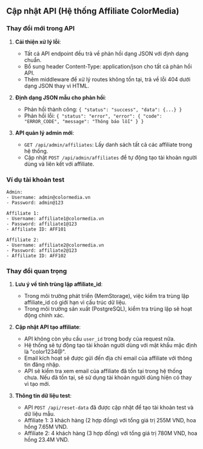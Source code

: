 ## Cập nhật API (Hệ thống Affiliate ColorMedia)

### Thay đổi mới trong API

1. **Cải thiện xử lý lỗi**:
   - Tất cả API endpoint đều trả về phản hồi dạng JSON với định dạng chuẩn.
   - Bổ sung header Content-Type: application/json cho tất cả phản hồi API.
   - Thêm middleware để xử lý routes không tồn tại, trả về lỗi 404 dưới dạng JSON thay vì HTML.

2. **Định dạng JSON mẫu cho phản hồi**:
   - Phản hồi thành công: `{ "status": "success", "data": {...} }`
   - Phản hồi lỗi: `{ "status": "error", "error": { "code": "ERROR_CODE", "message": "Thông báo lỗi" } }`

3. **API quản lý admin mới**:
   - `GET /api/admin/affiliates`: Lấy danh sách tất cả các affiliate trong hệ thống.
   - Cập nhật `POST /api/admin/affiliates` để tự động tạo tài khoản người dùng và liên kết với affiliate.

### Ví dụ tài khoản test

```
Admin:
- Username: admin@colormedia.vn
- Password: admin@123

Affiliate 1:
- Username: affiliate1@colormedia.vn
- Password: affiliate1@123
- Affiliate ID: AFF101

Affiliate 2:
- Username: affiliate2@colormedia.vn
- Password: affiliate2@123
- Affiliate ID: AFF102
```

### Thay đổi quan trọng

1. **Lưu ý về tính trùng lặp affiliate_id**:
   - Trong môi trường phát triển (MemStorage), việc kiểm tra trùng lặp affiliate_id có giới hạn vì cấu trúc dữ liệu.
   - Trong môi trường sản xuất (PostgreSQL), kiểm tra trùng lặp sẽ hoạt động chính xác.

2. **Cập nhật API tạo affiliate**:
   - API không còn yêu cầu `user_id` trong body của request nữa.
   - Hệ thống sẽ tự động tạo tài khoản người dùng với mật khẩu mặc định là "color1234@".
   - Email kích hoạt sẽ được gửi đến địa chỉ email của affiliate với thông tin đăng nhập.
   - API sẽ kiểm tra xem email của affiliate đã tồn tại trong hệ thống chưa. Nếu đã tồn tại, sẽ sử dụng tài khoản người dùng hiện có thay vì tạo mới.

3. **Thông tin dữ liệu test**:
   - API `POST /api/reset-data` đã được cập nhật để tạo tài khoản test và dữ liệu mẫu.
   - Affiliate 1: 3 khách hàng (2 hợp đồng) với tổng giá trị 255M VND, hoa hồng 7.65M VND.
   - Affiliate 2: 4 khách hàng (3 hợp đồng) với tổng giá trị 780M VND, hoa hồng 23.4M VND.